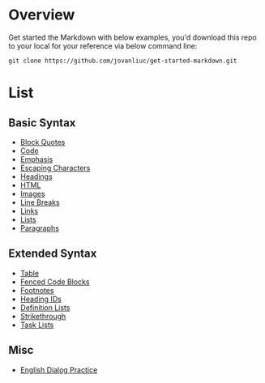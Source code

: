 # Overview
Get started the Markdown with below examples,
you'd download this repo to your local for your reference
via below command line:
```shell
git clone https://github.com/jovanliuc/get-started-markdown.git
```

# List
## Basic Syntax
- [Block Quotes](/basic-syntax/Blockquotes.mdlockquotes.md)
- [Code](/basic-syntax/Code.mdyntax/Code.md)
- [Emphasis](/basic-syntax/Emphasis.mdx/Emphasis.md)
- [Escaping Characters](/basic-syntax/Escaping-Characters.mdCharacters.md)
- [Headings](/basic-syntax/Headings.mdx/Headings.md)
- [HTML](/basic-syntax/HTML.mdyntax/HTML.md)
- [Images](/basic-syntax/Images.mdtax/Images.md)
- [Line Breaks](/basic-syntax/Line-Breaks.mdine-Breaks.md)
- [Links](/basic-syntax/Links.mdntax/Links.md)
- [Lists](/basic-syntax/Lists.mdntax/Lists.md)
- [Paragraphs](/basic-syntax/Paragraphs.mdParagraphs.md)

## Extended Syntax
- [Table](/extended-syntax/Table.md)
- [Fenced Code Blocks](/extended-syntax/Fenced-Code-Blocks.md)
- [Footnotes](/extended-syntax/Footnotes.md)
- [Heading IDs](/extended-syntax/Heading-IDs.md)
- [Definition Lists](/extended-syntax/Definition-Lists.md)
- [Strikethrough](/extended-syntax/Strikethrough.md)
- [Task Lists](/extended-syntax/Task-Lists.md)

## Misc
- [English Dialog Practice](/misc/English-Dialog-With-5-Guys.md)